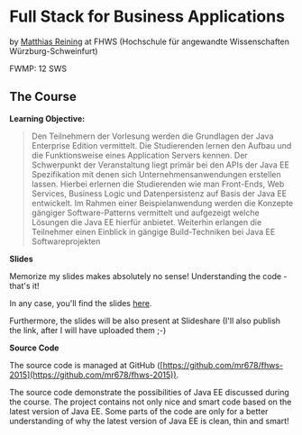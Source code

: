 Full Stack for Business Applications
==============================================

by [Matthias Reining](https://twitter.com/MatthiasReining) at FHWS (Hochschule für angewandte Wissenschaften Würzburg-Schweinfurt)

FWMP: 12 SWS


The Course
----------


**Learning Objective:**

> Den Teilnehmern der Vorlesung werden die Grundlagen der Java Enterprise Edition vermittelt. Die Studierenden lernen den Aufbau und die Funktionsweise eines Application Servers kennen. Der Schwerpunkt der Veranstaltung liegt primär bei den APIs der Java EE Spezifikation mit denen sich Unternehmensanwendungen erstellen lassen. Hierbei erlernen die Studierenden wie man Front-Ends, Web Services, Business Logic und Datenpersistenz auf Basis der Java EE entwickelt. Im Rahmen einer Beispielanwendung werden die Konzepte gängiger Software-Patterns vermittelt und aufgezeigt welche Lösungen die Java EE hierfür anbietet. Weiterhin erlangen die Teilnehmer einen Einblick in gängige Build-Techniken bei Java EE Softwareprojekten

**Slides**

Memorize my slides makes absolutely no sense! Understanding the code - that's it!

In any case, you'll find the slides [here](http://tinyurl.com/fhws-javaee-2015).

Furthermore, the slides will be also present at Slideshare (I'll also publish the link, after I will have uploaded them ;-)

**Source Code**

The source code is managed at GitHub ([https://github.com/mr678/fhws-2015](https://github.com/mr678/fhws-2015)).

The source code demonstrate the possibilities of Java EE discussed during the course. The project contains not only nice and smart code based on the latest version of Java EE. Some parts of the code are only for a better understanding of why the latest version of Java EE is clean, thin and smart!
